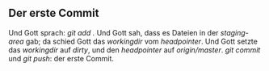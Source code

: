 ## Der erste Commit
Und Gott sprach: *git add .*
Und Gott sah, dass es Dateien in der *staging-area* gab; da schied Gott das *workingdir* vom *headpointer*.
Und Gott setzte das *workingdir* auf *dirty*, und den *headpointer* auf *origin/master*.
*git commit* und *git push*: der erste Commit.

